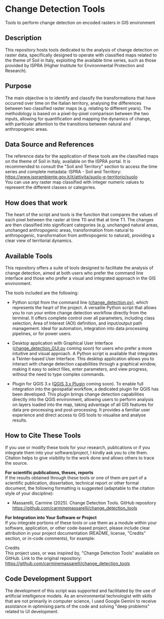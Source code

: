# Change Detection Tools
Tools to perform change detection on encoded rasters in GIS environment
  
## Description
This repository hosts tools dedicated to the analysis of change detection on raster data, specifically designed to operate with classified maps related to the theme of Soil in Italy, exploiting the available time series, such as those provided by ISPRA (Higher Institute for Environmental Protection and Research).
  
## Purpose  
The main objective is to identify and classify the transformations that have occurred over time on the Italian territory, analysing the differences between two classified raster maps (e.g. relating to different years). The methodology is based on a pixel-by-pixel comparison between the two inputs, allowing for quantification and mapping the dynamics of change, with particular attention to the transitions between natural and anthropogenic areas.
  
## Data Source and References  
The reference data for the application of these tools are the classified maps on the theme of Soil in Italy, available on the ISPRA portal. It is recommended to consult the "Soil and Territory" section to access the time series and complete metadata: ISPRA - Soil and Territory: https://www.isprambiente.gov.it/it/attivita/suolo-e-territorio/suolo  
You can use any raster map classified with integer numeric values to represent the different classes or categories.
  
## How does that work  
The heart of the script and tools is the function that compares the values of each pixel between the raster at time T0 and that at time T1. The changes are then classified into significant categories (e.g. unchanged natural areas, unchanged anthropogenic areas, transformation from natural to anthropogenic, transformation from anthropogenic to natural), providing a clear view of territorial dynamics.
  
## Available Tools  
This repository offers a suite of tools designed to facilitate the analysis of change detection, aimed at both users who prefer the command line interface and those who prefer a visual and integrated approach in the GIS environment.

The tools included are the following:

- Python script from the command line ([change_detection.py](https://github.com/carminemassarelli/change_detection_tools/blob/main/change_detection.py)), which represents the heart of the project. A versatile Python script that allows you to run your entire change detection workflow directly from the terminal. It offers complete control over all parameters, including class selection, Area of Interest (AOI) definition, and input/output path management. Ideal for automation, integration into data processing pipelines, or for power users.

- Desktop application with Graphical User Interface ([change_detection_GUI.py](https://github.com/carminemassarelli/change_detection_tools) coming soon) for users who prefer a more intuitive and visual approach. A Python script is available that integrates a Tkinter-based User Interface. This desktop application allows you to interact with change detection capabilities through a graphical window, making it easy to select files, enter parameters, and view progress, without the need to type complex commands.

- Plugin for QGIS 3.x ([QGIS 3.x Plugin](https://github.com/carminemassarelli/change_detection_tools) coming soon). To enable full integration into the geospatial workflow, a dedicated plugin for QGIS has been developed. This plugin brings change detection capabilities directly into the QGIS environment, allowing users to perform analysis on layers loaded into the map, taking advantage of all GIS features for data pre-processing and post-processing. It provides a familiar user experience and direct access to GIS tools to visualise and analyse results.
  
## How to Cite These Tools  
If you use or modify these tools for your research, publications or if you integrate them into your software/project, I kindly ask you to cite them. Citation helps to give visibility to the work done and allows others to trace the source.  
  
**For scientific publications, theses, reports**  
If the results obtained through these tools or one of them are part of a scientific publication, dissertation, technical report or other formal document, the following formatting is suggested (adaptable to the citation style of your discipline):  
- Massarelli, Carmine (2025). Change Detection Tools. GitHub repository https://github.com/carminemassarelli/change_detection_tools
  
**For Integration into Your Software or Project**  
If you integrate portions of these tools or use them as a module within your software, application, or other code-based project, please include clear attribution in your project documentation (README, license, "Credits" section, or in-code comments), for example:

Credits  
This project uses, or was inspired by, "Change Detection Tools" available on GitHub. Link to the original repository: https://github.com/carminemassarelli/change_detection_tools  
  
## Code Development Support  
The development of this script was supported and facilitated by the use of artificial intelligence models. As an environmental technologist with skills that are not primarily in computer science, I used Google Gemini to receive assistance in optimising parts of the code and solving "deep problems" related to UI development.
